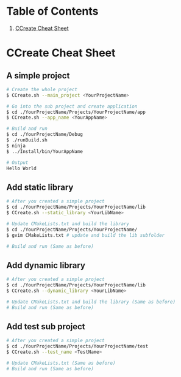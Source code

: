 # Table of Contents
1. [CCreate Cheat Sheet](#ccreate-cheat-sheet)

# CCreate Cheat Sheet
## A simple project
``` Bash
# Create the whole project
$ CCreate.sh --main_project <YourProjectName>

# Go into the sub project and create application
$ cd ./YourProjectName/Projects/YourProjectName/app
$ CCreate.sh --app_name <YourAppName>

# Build and run
$ cd ./YourProjectName/Debug
$ ./runBuild.sh
$ ninja
$ ../Install/bin/YourAppName

# Output
Hello World
```

## Add static library
```Bash
# After you created a simple project
$ cd ./YourProjectName/Projects/YourProjectName/lib
$ CCreate.sh --static_library <YourLibName>

# Update CMakeLists.txt and build the library
$ cd ./YourProjectName/Projects/YourProjectName/
$ gvim CMakeLists.txt # update and build the lib subfolder

# Build and run (Same as before)
```

## Add dynamic library
```Bash
# After you created a simple project
$ cd ./YourProjectName/Projects/YourProjectName/lib
$ CCreate.sh --dynamic_library <YourLibName>

# Update CMakeLists.txt and build the library (Same as before)
# Build and run (Same as before)
```

## Add test sub project
```Bash
# After you created a simple project
$ cd ./YourProjectName/Projects/YourProjectName/test
$ CCreate.sh --test_name <TestName>

# Update CMakeLists.txt (Same as before)
# Build and run (Same as before)
```
